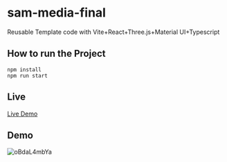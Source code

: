 # sam-media-final
Reusable Template code with Vite+React+Three.js+Material UI+Typescript

## How to run the Project
```javscript
npm install 
npm run start
```

## Live

[Live Demo](https://afraj-attar.github.io/sam-media-final/)

## Demo
![oBdaL4mbYa](https://user-images.githubusercontent.com/84125955/167296703-737910c1-b81f-4fe8-81b7-4500f21f9a7c.gif)
